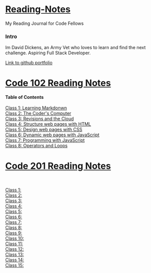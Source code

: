 # <ins>Reading-Notes</ins>

My Reading Journal for Code Fellows

### **Intro**

Im David Dickens, an Army Vet who loves to learn and find the next challenge. Aspiring Full Stack Developer.

[Link to github portfolio](https://github.com/DavidDickens)

# <ins> Code 102 Reading Notes</ins>  

**Table of Contents**  
<br>
    [Class 1: Learning Markdonwn](102/class1.md)  
    [Class 2: The Coder's Computer](102/class2.md)  
    [Class 3: Revisions and the Cloud](102/class3.md)  
    [Class 4: Structure web pages with HTML](102/class4.md)  
    [Class 5: Design web pages with CSS](102/class5.md)  
    [Class 6: Dynamic web pages with JavaScript](102/class6.md)  
    [Class 7: Programming with JavaScript](102/class7.md)  
    [Class 8: Operators and Loops](102/class8.md)  

# <ins> Code 201 Reading Notes</ins>

<br>

   [Class 1:](201/class1.md)  
   [Class 2:](201/class2.md)  
   [Class 3:](201/class3.md)  
   [Class 4:](201/class4.md)  
   [Class 5:](201/class5.md)  
   [Class 6:](201/class6.md)  
   [Class 7:](201/class7.md)  
   [Class 8:](201/class8.md)  
   [Class 9:](201/class9.md)  
   [Class 10:](201/class10.md)  
   [Class 11:](201/class11.md)  
   [Class 12:](201/class12.md)  
   [Class 13:](201/class13.md)  
   [Class 14:](201/class14.md)  
   [Class 15:](201/class15.md)  